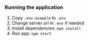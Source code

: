 ### Running the application

1. Copy `.env.example` to `.env`
2. Change server url in `.env` if needed
3. Install dependencies: `npm install`
4. Run app: `npm start`